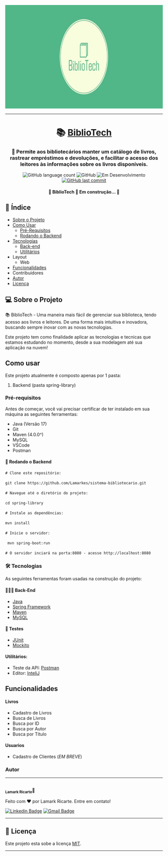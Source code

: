 <p align="center">
  <img src="./assets/logo-BiblioTech.jpg" alt="BiblioTech" height="331">
</p>
<hr>

<h1 align="center">
    📚 <a href="#" alt="Sistema bibliotecário"> BiblioTech </a>
</h1>

<h3 align="center">🔖 Permite aos bibliotecários manter um catálogo de livros, rastrear empréstimos e devoluções, e facilitar o acesso dos leitores às informações sobre os livros disponíveis.</h3>

<p align="center">
        <img alt="GitHub language count" src="https://img.shields.io/github/languages/count/Lamarkes/spring-library?color=%2304D361">
        <img alt="GitHub" src="https://img.shields.io/badge/Made with-JAVA-color.svg" alt="Java">
        <img src="https://img.shields.io/badge/Staus-Em desenvolvimento-orange.svg" alt="Em Desenvolvimento">
        <a href="https://github.com/Lamarkes/spring-library/commits/main">
        <img alt="GitHub last commit" src="https://img.shields.io/github/last-commit/Lamarkes/spring-library/main">
        </a>
</p>

<h4 align="center"> 
	🚧  BiblioTech 📘 Em construção...  🚧
</h4>

<h2>📝 Índice</h2>

* [Sobre o Projeto](#-sobre-o-projeto)
* [Como Usar](#como-usar)
    * [Pré-Requisitos](#pré-requisitos)
    * [Rodando o Backend](#-rodando-o-backend)
* [Tecnologias](#-tecnologias)
     * [Back-end](#back-end)
     * [Utilitários](#utilitários)
* Layout
  * Web
* [Funcionalidades](#funcionalidades)
* Contribuidores
* [Autor](#autor)
* [Licença](#-licença)

## 💻 Sobre o Projeto

📚 BiblioTech - Uma maneira mais fácil de gerenciar sua biblioteca, tendo acesso aos livros e leitores. De uma forma mais intuitiva e inovadora, buscando sempre inovar com as novas tecnologias.

Este projeto tem como finalidade aplicar as tecnologias e tecnicas que estamos estudando no momento, desde a sua modelagem até sua aplicação na nuvem!

## Como usar
Este projeto atualmente é composto apenas por 1 pasta:
1. Backend (pasta spring-library)
   
### Pré-requisitos

 Antes de começar, você vai precisar certificar de ter instalado em sua máquina as seguintes ferramentas:
- Java (Versão 17)
- Git
- Maven (4.0.0^)
- MySQL
- VSCode
- Postman
  
#### 🎲 Rodando o Backend
```shell
# Clone este repositório:

git clone https://github.com/Lamarkes/sistema-bibliotecario.git

# Navegue até o diretório do projeto:

cd spring-library

# Instale as dependências:

mvn install 

# Inicie o servidor:

 mvn spring-boot:run 

# O servidor inciará na porta:8080 - acesse http://localhost:8080 
```

### 🛠 Tecnologias

As seguintes ferramentas foram usadas na construção do projeto:
#### 👩🏻‍💻 Back-End
- [Java](https://www.oracle.com/br/java/)
- [Spring Framework](https://spring.io/)
- [Maven](https://maven.apache.org/)
- [MySQL](https://www.mysql.com/)

#### 🧪 Testes
- [JUnit](https://junit.org/junit5/)
- [Mockito](https://site.mockito.org/)
  
#### Utilitários:
- Teste da API: [Postman](https://www.postman.com/)
- Editor: [InteliJ](https://www.jetbrains.com/pt-br/idea/)

## Funcionalidades
#### Livros
- Cadastro de Livros
- Busca de Livros
- Busca por ID
- Busca por Autor
- Busca por Título
#### Usuarios
- Cadastro de Clientes (*EM BREVE*)

### Autor
---

<img style="border-radius: 50%;" src="" width="100px;" alt=""/>
 <br />
 <sub><b>Lamark Ricarte</b></sub>🚀


Feito com ❤️ por Lamark Ricarte. Entre em contato!

[![Linkedin Badge](https://img.shields.io/badge/-lamarkricarte-blue?style=flat-square&logo=Linkedin&logoColor=white&link=https://www.linkedin.com/in/lamarkricarte/)](https://www.linkedin.com/in/lamarkricarte/) 
[![Gmail Badge](https://img.shields.io/badge/-lamark12ricarte@gmail.com-c14438?style=flat-square&logo=Gmail&logoColor=white&link=mailto:lamark12ricarte@gmail.com)](mailto:lamark12ricarte@gmail.com)

---

## 📝 Licença

Este projeto esta sobe a licença [MIT](./LICENSE).

---
